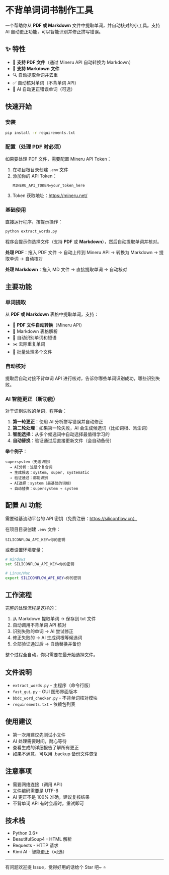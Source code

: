 # 不背单词词书制作工具

一个帮助你从 **PDF 或 Markdown** 文件中提取单词，并自动核对的小工具。支持 AI 自动更正功能，可以智能识别并修正拼写错误。

## ✨ 特性

- 📄 **支持 PDF 文件**（通过 Mineru API 自动转换为 Markdown）
- 📝 **支持 Markdown 文件**
- 🔍 自动提取单词并去重
- ✅ 自动核对单词（不背单词 API）
- 🤖 AI 自动更正错误单词（可选）

## 快速开始

### 安装

```bash
pip install -r requirements.txt
```

### 配置（处理 PDF 时必须）

如果要处理 PDF 文件，需要配置 Mineru API Token：

1. 在项目根目录创建 `.env` 文件
2. 添加你的 API Token：
   ```
   MINERU_API_TOKEN=your_token_here
   ```
3. Token 获取地址：https://mineru.net/

### 基础使用

直接运行程序，按提示操作：

```bash
python extract_words.py
```

程序会提示你选择文件（支持 **PDF** 或 **Markdown**），然后自动提取单词并核对。

**处理 PDF**：拖入 PDF 文件 → 自动上传到 Mineru API → 转换为 Markdown → 提取单词 → 自动核对

**处理 Markdown**：拖入 MD 文件 → 直接提取单词 → 自动核对

## 主要功能

### 单词提取

从 **PDF 或 Markdown** 表格中提取单词，支持：
- 📄 **PDF 文件自动转换**（Mineru API）
- 📝 Markdown 表格解析
- 🔄 自动识别单词和短语
- ✂️ 去除重复单词
- 📁 批量处理多个文件

### 自动核对

提取后自动对接不背单词 API 进行核对，告诉你哪些单词识别成功，哪些识别失败。

### AI 智能更正（新功能）

对于识别失败的单词，程序会：

1. **第一轮更正**：使用 AI 分析拼写错误并自动修正
2. **第二轮处理**：如果第一轮失败，AI 会生成候选词（比如词根、派生词）
3. **智能选择**：从多个候选词中自动选择最值得学习的
4. **自动替换**：验证通过后直接更新文件（会自动备份）

**举个例子**：

```
supersystem（无法识别）
  → AI分析：这是个复合词
  → 生成候选：system, super, systematic
  → 验证通过：都能识别
  → AI选择：system（最基础的词根）
  → 自动替换：supersystem → system
```

## 配置 AI 功能

需要硅基流动平台的 API 密钥（免费注册：https://siliconflow.cn）

在项目目录创建 `.env` 文件：

```env
SILICONFLOW_API_KEY=你的密钥
```

或者设置环境变量：

```bash
# Windows
set SILICONFLOW_API_KEY=你的密钥

# Linux/Mac  
export SILICONFLOW_API_KEY=你的密钥
```

## 工作流程

完整的处理流程是这样的：

1. 从 Markdown 提取单词 → 保存到 txt 文件
2. 自动调用不背单词 API 核对
3. 识别失败的单词 → AI 尝试修正
4. 修正失败的 → AI 生成词根等候选词
5. 全部验证通过后 → 自动替换并备份

整个过程全自动，你只需要在最开始选择文件。

## 文件说明

- `extract_words.py` - 主程序（命令行版）
- `fast_gui.py` - GUI 图形界面版本
- `bbdc_word_checker.py` - 不背单词核对模块
- `requirements.txt` - 依赖包列表

## 使用建议

- 第一次用建议先测试小文件
- AI 处理需要时间，耐心等待
- 查看生成的详细报告了解所有更正
- 如果不满意，可以用 .backup 备份文件恢复

## 注意事项

- 需要网络连接（调用 API）
- 文件编码需要是 UTF-8
- AI 更正不是 100% 准确，建议复核结果
- 不背单词 API 有时会超时，重试即可

## 技术栈

- Python 3.6+
- BeautifulSoup4 - HTML 解析
- Requests - HTTP 请求
- Kimi AI - 智能更正（可选）

---

有问题欢迎提 Issue，觉得好用的话给个 Star 吧~ ⭐
